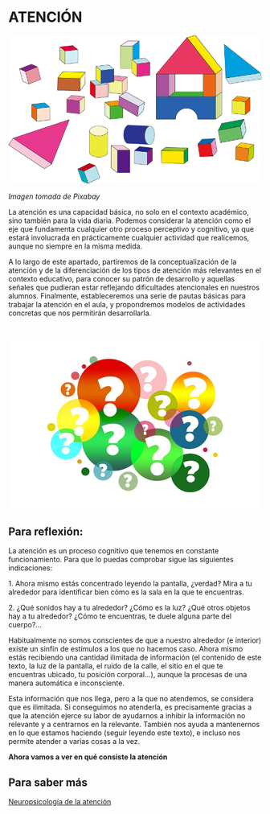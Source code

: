 # ATENCIÓN


![construcciones](img/building-blocks-2026061__480.png)

_Imagen tomada de Pixabay_

La atención es una capacidad básica, no solo en el contexto académico, sino también para la vida diaria. Podemos considerar la atención como el eje que fundamenta cualquier otro proceso perceptivo y cognitivo, ya que estará involucrada en prácticamente cualquier actividad que realicemos, aunque no siempre en la misma medida.

A lo largo de este apartado, partiremos de la conceptualización de la atención y de la diferenciación de los tipos de atención más relevantes en el contexto educativo, para conocer su patrón de desarrollo y aquellas señales que pudieran estar reflejando dificultades atencionales en nuestros alumnos. Finalmente, estableceremos una serie de pautas básicas para trabajar la atención en el aula, y propondremos modelos de actividades concretas que nos permitirán desarrollarla.   

   
  


![interrogantes_Pixabay](img/question-mark-2110767__480.jpg)




## Para reflexión:

La atención es un proceso cognitivo que tenemos en constante funcionamiento. Para que lo puedas comprobar sigue las siguientes indicaciones:

1\. Ahora mismo estás concentrado leyendo la pantalla, ¿verdad? Mira a tu alrededor para identificar bien cómo es la sala en la que te encuentras.

2\. ¿Qué sonidos hay a tu alrededor? ¿Cómo es la luz? ¿Qué otros objetos hay a tu alrededor? ¿Cómo te encuentras, te duele alguna parte del cuerpo?...

  
Habitualmente no somos conscientes de que a nuestro alrededor (e interior) existe un sinfín de estímulos a los que no hacemos caso. Ahora mismo estás recibiendo una cantidad ilimitada de información (el contenido de este texto, la luz de la pantalla, el ruido de la calle, el sitio en el que te encuentras ubicado, tu posición corporal...), aunque la procesas de una manera automática e inconsciente. 

Esta información que nos llega, pero a la que no atendemos, se considera que es ilimitada. Si conseguimos no atenderla, es precisamente gracias a que la atención ejerce su labor de ayudarnos a inhibir la información no relevante y a centrarnos en la relevante. También nos ayuda a mantenernos en lo que estamos haciendo (seguir leyendo este texto), e incluso nos permite atender a varias cosas a la vez. 

**Ahora vamos a ver en qué consiste la atención**

##   Para saber más  
[Neuropsicología de la atención](https://www.youtube.com/watch?v=ZtKqYja6RYM)